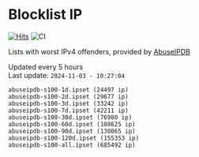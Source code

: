 # Blocklist IP

[![Hits](https://hits.seeyoufarm.com/api/count/incr/badge.svg?url=https%3A%2F%2Fgithub.com%2Fborestad%2Fblocklist-ip%2F&count_bg=%2379C83D&title_bg=%23555555&icon=&icon_color=%23E7E7E7&title=hits&edge_flat=false)](https://hits.seeyoufarm.com)  ![CI](https://img.shields.io/github/workflow/status/borestad/blocklist-ip/CI?style=flat-square)

Lists with worst IPv4 offenders, provided by [AbuseIPDB](https://www.abuseipdb.com/)

<!-- FOOTER-PLACEHOLDER -->
Updated every 5 hours<br>
Last update: `2024-11-03 - 10:27:04`
```
abuseipdb-s100-1d.ipset (24497 ip)
abuseipdb-s100-2d.ipset (29677 ip)
abuseipdb-s100-3d.ipset (33242 ip)
abuseipdb-s100-7d.ipset (42211 ip)
abuseipdb-s100-30d.ipset (76980 ip)
abuseipdb-s100-60d.ipset (108625 ip)
abuseipdb-s100-90d.ipset (130865 ip)
abuseipdb-s100-120d.ipset (155353 ip)
abuseipdb-s100-all.ipset (685492 ip)
```
